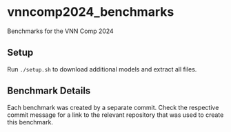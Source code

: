 # vnncomp2024_benchmarks
Benchmarks for the VNN Comp 2024

## Setup
Run `./setup.sh` to download additional models and extract all files.

## Benchmark Details
Each benchmark was created by a separate commit. Check the respective commit message for a link to the relevant repository that was used to create this benchmark.
